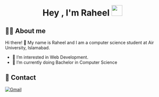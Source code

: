 
<!---
iraheeel/iraheeel is a ✨ special ✨ repository because its `README.md` (this file) appears on your GitHub profile.
You can click the Preview link to take a look at your changes.
--->

<h1 align="center">Hey , I'm Raheel <img src="https://media.giphy.com/media/hvRJCLFzcasrR4ia7z/giphy.gif"
        width="35"></h1>

## :sassy_man: About me
Hi there! 👋 My name is Raheel and I am a computer science student at Air University, Islamabad.

- 👀 I’m interested in Web Development.
- 🌱 I’m currently doing Bachelor in Computer Science

## 👯 Contact
<p>
    <a href="https://mail.google.com/mail/?view=cm&fs=1&to=iraheeel@gmail.com" target="_blank">
        <img alt="Gmail" src="https://img.shields.io/badge/Gmail-D14836?style=for-the-badge&logo=gmail&logoColor=white">
    </a>
</p>





